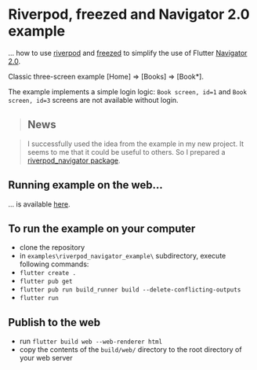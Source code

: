 # Riverpod, freezed and Navigator 2.0 example

... how to use [riverpod](https://riverpod.dev/) and [freezed](https://github.com/rrousselGit/freezed) 
to simplify the use of Flutter [Navigator 2.0](https://medium.com/flutter/learning-flutters-new-navigation-and-routing-system-7c9068155ade).

Classic three-screen example [Home] => [Books] => [Book\*].

The example implements a simple login logic: ```Book screen, id=1``` and ```Book screen, id=3``` screens are not available without login.

> ## News

> I successfully used the idea from the example in my new project. 
It seems to me that it could be useful to others. 
So I prepared a [riverpod_navigator package](https://pub.dev/packages/riverpod_navigator).

## Running example on the web...

... is available [here](https://pavelpz.github.io/).

## To run the example on your computer

- clone the repository
- in ```examples\riverpod_navigator_example\``` subdirectory, execute following commands:
- ```flutter create .```
- ```flutter pub get```
- ```flutter pub run build_runner build --delete-conflicting-outputs```
- ```flutter run``` 

## Publish to the web

- run ```flutter build web --web-renderer html```
- copy the contents of the ```build/web/``` directory to the root directory of your web server
